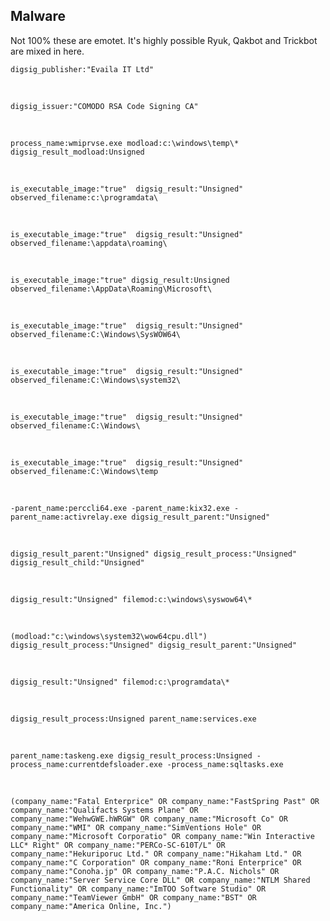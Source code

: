 ## Malware

Not 100% these are emotet. It's highly possible Ryuk, Qakbot and Trickbot are mixed in here.

    digsig_publisher:"Evaila IT Ltd"

<br>

    digsig_issuer:"COMODO RSA Code Signing CA"


<br>

    process_name:wmiprvse.exe modload:c:\windows\temp\* digsig_result_modload:Unsigned

<br>

    is_executable_image:"true"  digsig_result:"Unsigned" observed_filename:c:\programdata\

<br>

    is_executable_image:"true"  digsig_result:"Unsigned" observed_filename:\appdata\roaming\

<br>

    is_executable_image:"true" digsig_result:Unsigned observed_filename:\AppData\Roaming\Microsoft\

<br>

    is_executable_image:"true"  digsig_result:"Unsigned" observed_filename:C:\Windows\SysWOW64\

<br>

    is_executable_image:"true"  digsig_result:"Unsigned" observed_filename:C:\Windows\system32\

<br>

    is_executable_image:"true"  digsig_result:"Unsigned" observed_filename:C:\Windows\

<br>

    is_executable_image:"true"  digsig_result:"Unsigned" observed_filename:C:\Windows\temp

<br>

    -parent_name:perccli64.exe -parent_name:kix32.exe -parent_name:activrelay.exe digsig_result_parent:"Unsigned"

<br>

    digsig_result_parent:"Unsigned" digsig_result_process:"Unsigned" digsig_result_child:"Unsigned"

<br>

    digsig_result:"Unsigned" filemod:c:\windows\syswow64\*

<br>

    (modload:"c:\windows\system32\wow64cpu.dll") digsig_result_process:"Unsigned" digsig_result_parent:"Unsigned"

<br>

    digsig_result:"Unsigned" filemod:c:\programdata\*

<br>

    digsig_result_process:Unsigned parent_name:services.exe

<br>

    parent_name:taskeng.exe digsig_result_process:Unsigned -process_name:currentdefsloader.exe -process_name:sqltasks.exe

<br>

    (company_name:"Fatal Enterprice" OR company_name:"FastSpring Past" OR company_name:"Qualifacts Systems Plane" OR company_name:"WehwGWE.hWRGW" OR company_name:"Microsoft Co" OR company_name:"WMI" OR company_name:"SimVentions Hole" OR company_name:"Microsoft Corporatio" OR company_name:"Win Interactive LLC* Right" OR company_name:"PERCo-SC-610T/L" OR company_name:"Hekuriporuc Ltd." OR company_name:"Hikaham Ltd." OR company_name:"С Corporation" OR company_name:"Roni Enterprice" OR company_name:"Conoha.jp" OR company_name:"P.A.C. Nichols" OR company_name:"Server Service Core DLL" OR company_name:"NTLM Shared Functionality" OR company_name:"ImTOO Software Studio" OR company_name:"TeamViewer GmbH" OR company_name:"BST" OR company_name:"America Online, Inc.")
